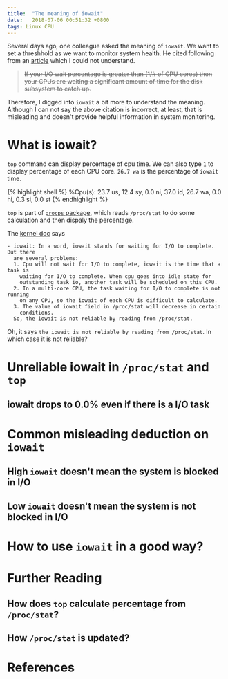 ```yaml
---
title:  "The meaning of iowait"
date:   2018-07-06 00:51:32 +0800
tags: Linux CPU
---
```


Several days ago, one colleague asked the meaning of `iowait`. We want to set a threshhold as we want to monitor system health. He cited following from an [article][article_discussed] which I could not understand.

> ~~If your I/O wait percentage is greater than (1/# of CPU cores) then your CPUs are waiting a significant amount of time for the disk subsystem to catch up.~~

Therefore, I digged into `iowait` a bit more to understand the meaning. Although I can not say the above citation is incorrect, at least, that is misleading and doesn't provide helpful information in system monitoring.

# What is iowait?

`top` command can display percentage of cpu time. We can also type `1` to display percentage of each CPU core. `26.7 wa` is the percentage of `iowait` time.

{% highlight shell %}
%Cpu(s): 23.7 us, 12.4 sy,  0.0 ni, 37.0 id, 26.7 wa,  0.0 hi,  0.3 si,  0.0 st
{% endhighlight %}

`top` is part of [`procps` package](http://procps.sourceforge.net/index.html), which reads `/proc/stat` to do some calculation and then dispaly the percentage. 

The [kernel doc][kernel_proc_doc] says 

    - iowait: In a word, iowait stands for waiting for I/O to complete. But there
      are several problems:
      1. Cpu will not wait for I/O to complete, iowait is the time that a task is
        waiting for I/O to complete. When cpu goes into idle state for
        outstanding task io, another task will be scheduled on this CPU.
      2. In a multi-core CPU, the task waiting for I/O to complete is not running
        on any CPU, so the iowait of each CPU is difficult to calculate.
      3. The value of iowait field in /proc/stat will decrease in certain
        conditions.
      So, the iowait is not reliable by reading from /proc/stat.

Oh, it says `the iowait is not reliable by reading from /proc/stat`. In which case it is not reliable?

# Unreliable iowait in `/proc/stat` and `top`

## iowait drops to 0.0% even if there is a I/O task

# Common misleading deduction on `iowait`

## High `iowait` doesn't mean the system is blocked in I/O

## Low `iowait` doesn't mean the system is not blocked in I/O

# How to use `iowait` in a good way?

# Further Reading

## How does `top` calculate percentage from `/proc/stat`?

## How `/proc/stat` is updated?

# References

[article_discussed]: http://blog.scoutapp.com/articles/2011/02/10/understanding-disk-i-o-when-should-you-be-worried
[kernel_proc_doc]: https://www.kernel.org/doc/Documentation/filesystems/proc.txt

